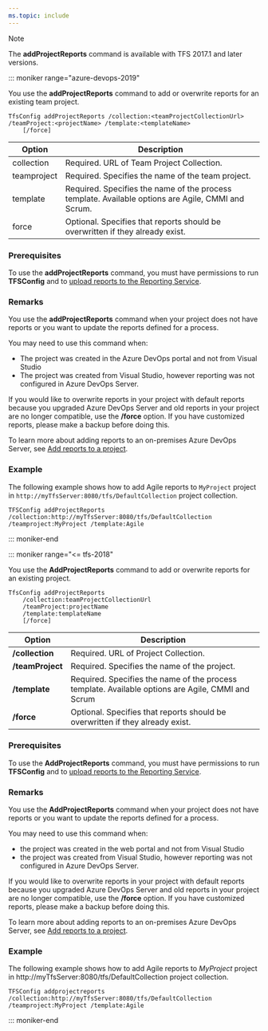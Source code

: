 ```yaml
---
ms.topic: include
---
```


<a id="add-project-reports">  </a>

> [!NOTE]
> The **addProjectReports** command is available with TFS 2017.1 and later versions.

::: moniker range="azure-devops-2019"

You use the **addProjectReports** command to add or overwrite reports for an existing team project.  

```
TfsConfig addProjectReports /collection:<teamProjectCollectionUrl> /teamProject:<projectName> /template:<templateName>
    [/force]
```

|Option|Description|
|---|---|
|collection|Required. URL of Team Project Collection.|
|teamproject|Required. Specifies the name of the team project.|
|template|Required. Specifies the name of the process template. Available options are Agile, CMMI and Scrum.|
|force|Optional. Specifies that reports should be overwritten if they already exist.|

### Prerequisites

To use the **addProjectReports** command, you must have permissions to run **TFSConfig** and to [upload reports to the Reporting Service](/azure/devops/report/admin/grant-permissions-to-reports).

### Remarks

You use the **addProjectReports** command when your project does not have reports or you want to update the reports defined for a process.

You may need to use this command when:

- The project was created in the Azure DevOps portal and not from Visual Studio
- The project was created from Visual Studio, however reporting was not configured in Azure DevOps Server.

If you would like to overwrite reports in your project with default reports because you upgraded Azure DevOps Server and old reports in your project are no longer compatible, use the **/force** option. If you have customized reports, please make a backup before doing this.

To learn more about adding reports to an on-premises Azure DevOps Server, see [Add reports to a project](/azure/devops/report/admin/add-reports-to-a-team-project).

### Example

The following example shows how to add Agile reports to `MyProject` project in `http://myTfsServer:8080/tfs/DefaultCollection` project collection.

```
TFSConfig addProjectReports /collection:http://myTfsServer:8080/tfs/DefaultCollection /teamproject:MyProject /template:Agile
```

::: moniker-end

::: moniker range="<= tfs-2018"

You use the **AddProjectReports** command to add or overwrite reports for an existing project.

	TfsConfig addProjectReports
		/collection:teamProjectCollectionUrl
		/teamProject:projectName
		/template:templateName
		[/force]

<table>
	<thead>
		<tr>
			<th>Option</th>
			<th>Description</th>
		</tr>
	</thead>
	<tbody>
		<tr>
			<td><strong>/collection</strong></td>
			<td>Required. URL of Project Collection.</td>
		</tr>
		<tr>
			<td><strong>/teamProject</strong></td>
			<td>Required. Specifies the name of the project.</td>
		</tr>
		<tr>
			<td><strong>/template</strong></td>
			<td>Required. Specifies the name of the process template. Available options are Agile, CMMI and Scrum</td>
		</tr>
		<tr>
			<td><strong>/force</strong></td>
			<td>Optional. Specifies that reports should be overwritten if they already exist.</td>
		</tr>
	</tbody>
</table>

### Prerequisites

To use the **AddProjectReports** command, you must have permissions to run **TFSConfig** and to [upload reports to the Reporting Service](/azure/devops/report/admin/grant-permissions-to-reports). 

### Remarks

You use the **AddProjectReports** command when your project does not have reports or you want to update the reports defined for a process. 

You may need to use this command when:
-   the project was created in the web portal and not from Visual Studio
-   the project was created from Visual Studio, however reporting was not configured in Azure DevOps Server.

If you would like to overwrite reports in your project with default reports because you upgraded Azure DevOps Server and old reports in your project are no longer compatible, use the **/force** option. If you have customized reports, please make a backup before doing this. 

To learn more about adding reports to an on-premises Azure DevOps Server, see [Add reports to a project](/azure/devops/report/admin/add-reports-to-a-team-project).

### Example

The following example shows how to add Agile reports to *MyProject* project in http://myTfsServer:8080/tfs/DefaultCollection project collection.
	
	TFSConfig addprojectreports /collection:http://myTfsServer:8080/tfs/DefaultCollection /teamproject:MyProject /template:Agile

::: moniker-end
